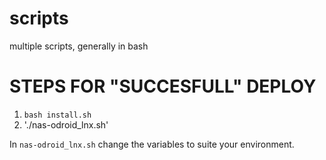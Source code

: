 # scripts
multiple scripts, generally in bash

STEPS FOR "SUCCESFULL" DEPLOY
=============================
1. `bash install.sh`
1. './nas-odroid_lnx.sh'

In `nas-odroid_lnx.sh` change the variables to suite your environment.

